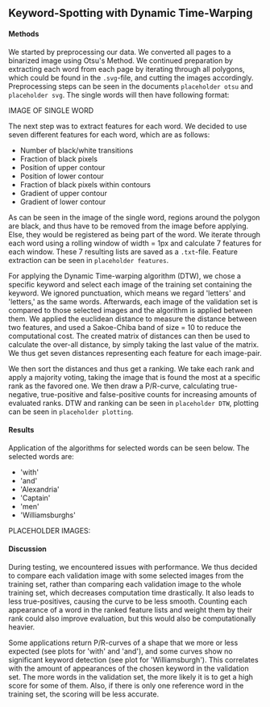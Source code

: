 ## Keyword-Spotting with Dynamic Time-Warping

#### Methods
We started by preprocessing our data. We converted all pages to a binarized image using Otsu's Method. 
We continued preparation by extracting each word from each page by iterating through all polygons, which could be found in the `.svg`-file, 
and cutting the images accordingly. Preprocessing steps can be seen in the documents `placeholder otsu` and `placeholder svg`. 
The single words will then have following format: 

IMAGE OF SINGLE WORD

The next step was to extract features for each word. We decided to use seven different features for each word, which are as follows:
* Number of black/white transitions
* Fraction of black pixels
* Position of upper contour
* Position of lower contour
* Fraction of black pixels within contours
* Gradient of upper contour
* Gradient of lower contour

As can be seen in the image of the single word, regions around the polygon are black, and thus have to be removed from the image 
before applying. Else, they would be registered as being part of the word.
We iterate through each word using a rolling window of width = 1px and calculate 7 features for each window.
These 7 resulting lists are saved as a `.txt`-file. Feature extraction can be seen in `placeholder features`.

For applying the Dynamic Time-warping algorithm (DTW), we chose a specific keyword and select each image of the
training set containing the keyword. We ignored punctuation, which means we regard 'letters' and 'letters,' as the same words.
Afterwards, each image of the validation set is compared to those selected images and the algorithm is applied between them. 
We applied the euclidean distance to measure the distance between two features, and used a Sakoe-Chiba band of size = 10 to reduce
the computational cost. The created matrix of distances can then be used to calculate the over-all distance, by simply taking the last
value of the matrix. We thus get seven distances representing each feature for each image-pair.

We then sort the distances and thus get a ranking. We take each rank and apply a majority voting, taking the image that is found the most
at a specific rank as the favored one. We then draw a P/R-curve, calculating true-negative, true-positive and false-positive counts for
increasing amounts of evaluated ranks. DTW and ranking can be seen in `placeholder DTW`, plotting can be seen in `placeholder plotting`.

#### Results
Application of the algorithms for selected words can be seen below. The selected words are:
* 'with'
* 'and'
* 'Alexandria'
* 'Captain'
* 'men'
* 'Williamsburghs'

PLACEHOLDER IMAGES:

#### Discussion
During testing, we encountered issues with performance. We thus decided to compare each validation image with some selected images from
the training set, rather than comparing each validation image to the whole training set, which decreases computation time drastically.
It also leads to less true-positives, causing the curve to be less smooth. Counting each appearance of a word in the ranked feature lists
and weight them by their rank could also improve evaluation, but this would also be computationally heavier.

Some applications return P/R-curves of a shape that we more or less expected (see plots for 'with' and 'and'), and some curves show no 
significant keyword detection (see plot for 'Williamsburgh'). This correlates with the amount of appearances of the chosen keyword in 
the validation set. The more words in the validation set, the more likely it is to get a high score for some of them. Also, if there
is only one reference word in the training set, the scoring will be less accurate.




